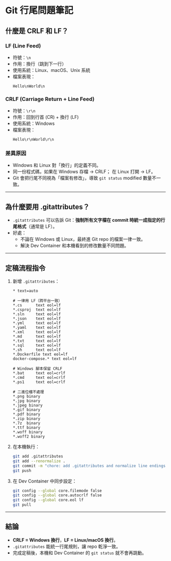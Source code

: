 # Git 行尾問題筆記

## 什麼是 CRLF 和 LF？

### LF (Line Feed)
- 符號：`\n`
- 作用：換行（跳到下一行）
- 使用系統：Linux、macOS、Unix 系統
- 檔案表現：
  ```
  Hello\nWorld\n
  ```

### CRLF (Carriage Return + Line Feed)
- 符號：`\r\n`
- 作用：回到行首 (CR) + 換行 (LF)
- 使用系統：Windows
- 檔案表現：
  ```
  Hello\r\nWorld\r\n
  ```

### 差異原因
- Windows 和 Linux 對「換行」的定義不同。
- 同一份程式碼，如果在 Windows 存檔 → CRLF；
  在 Linux 打開 → LF。
- Git 會把行尾不同視為「檔案有修改」，導致 `git status` modified 數量不一致。

---

## 為什麼要用 .gitattributes？
- `.gitattributes` 可以告訴 Git：**強制所有文字檔在 commit 時統一成指定的行尾格式**（通常是 LF）。
- 好處：
  - 不論在 Windows 或 Linux，最終進 Git repo 的檔案一律一致。
  - 解決 Dev Container 和本機看到的修改數量不同問題。

---

## 定稿流程指令

1. 新增 `.gitattributes`：

   ```gitattributes
   * text=auto

   # 一律用 LF（跨平台一致）
   *.cs      text eol=lf
   *.csproj  text eol=lf
   *.sln     text eol=lf
   *.json    text eol=lf
   *.yml     text eol=lf
   *.yaml    text eol=lf
   *.xml     text eol=lf
   *.md      text eol=lf
   *.txt     text eol=lf
   *.sql     text eol=lf
   *.sh      text eol=lf
   *.Dockerfile text eol=lf
   docker-compose.* text eol=lf

   # Windows 腳本保留 CRLF
   *.bat     text eol=crlf
   *.cmd     text eol=crlf
   *.ps1     text eol=crlf

   # 二進位檔不處理
   *.png binary
   *.jpg binary
   *.jpeg binary
   *.gif binary
   *.pdf binary
   *.zip binary
   *.7z  binary
   *.ttf binary
   *.woff binary
   *.woff2 binary
   ```

2. 在本機執行：

   ```bash
   git add .gitattributes
   git add --renormalize .
   git commit -m "chore: add .gitattributes and normalize line endings"
   git push
   ```

3. 在 Dev Container 中同步設定：

   ```bash
   git config --global core.filemode false
   git config --global core.autocrlf false
   git config --global core.eol lf
   git pull
   ```

---

## 結論
- **CRLF = Windows 換行**，**LF = Linux/macOS 換行**。
- `.gitattributes` 能統一行尾規則，讓 repo 乾淨一致。
- 完成定稿後，本機和 Dev Container 的 `git status` 就不會再跳動。

